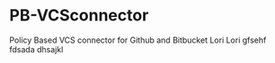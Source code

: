 # PB-VCSconnector
Policy Based VCS connector for Github and Bitbucket
Lori
Lori
gfsehf
fdsada
dhsajkl
